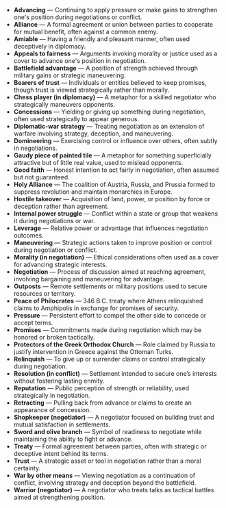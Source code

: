 - **Advancing** — Continuing to apply pressure or make gains to strengthen one's position during negotiations or conflict.  
- **Alliance** — A formal agreement or union between parties to cooperate for mutual benefit, often against a common enemy.  
- **Amiable** — Having a friendly and pleasant manner, often used deceptively in diplomacy.  
- **Appeals to fairness** — Arguments invoking morality or justice used as a cover to advance one's position in negotiation.  
- **Battlefield advantage** — A position of strength achieved through military gains or strategic maneuvering.  
- **Bearers of trust** — Individuals or entities believed to keep promises, though trust is viewed strategically rather than morally.  
- **Chess player (in diplomacy)** — A metaphor for a skilled negotiator who strategically maneuvers opponents.  
- **Concessions** — Yielding or giving up something during negotiation, often used strategically to appear generous.  
- **Diplomatic-war strategy** — Treating negotiation as an extension of warfare involving strategy, deception, and maneuvering.  
- **Domineering** — Exercising control or influence over others, often subtly in negotiations.  
- **Gaudy piece of painted tile** — A metaphor for something superficially attractive but of little real value, used to mislead opponents.  
- **Good faith** — Honest intention to act fairly in negotiation, often assumed but not guaranteed.  
- **Holy Alliance** — The coalition of Austria, Russia, and Prussia formed to suppress revolution and maintain monarchies in Europe.  
- **Hostile takeover** — Acquisition of land, power, or position by force or deception rather than agreement.  
- **Internal power struggle** — Conflict within a state or group that weakens it during negotiations or war.  
- **Leverage** — Relative power or advantage that influences negotiation outcomes.  
- **Maneuvering** — Strategic actions taken to improve position or control during negotiation or conflict.  
- **Morality (in negotiation)** — Ethical considerations often used as a cover for advancing strategic interests.  
- **Negotiation** — Process of discussion aimed at reaching agreement, involving bargaining and maneuvering for advantage.  
- **Outposts** — Remote settlements or military positions used to secure resources or territory.  
- **Peace of Philocrates** — 346 B.C. treaty where Athens relinquished claims to Amphipolis in exchange for promises of security.  
- **Pressure** — Persistent effort to compel the other side to concede or accept terms.  
- **Promises** — Commitments made during negotiation which may be honored or broken tactically.  
- **Protectors of the Greek Orthodox Church** — Role claimed by Russia to justify intervention in Greece against the Ottoman Turks.  
- **Relinquish** — To give up or surrender claims or control strategically during negotiation.  
- **Resolution (in conflict)** — Settlement intended to secure one’s interests without fostering lasting enmity.  
- **Reputation** — Public perception of strength or reliability, used strategically in negotiation.  
- **Retracting** — Pulling back from advance or claims to create an appearance of concession.  
- **Shopkeeper (negotiator)** — A negotiator focused on building trust and mutual satisfaction in settlements.  
- **Sword and olive branch** — Symbol of readiness to negotiate while maintaining the ability to fight or advance.  
- **Treaty** — Formal agreement between parties, often with strategic or deceptive intent behind its terms.  
- **Trust** — A strategic asset or tool in negotiation rather than a moral certainty.  
- **War by other means** — Viewing negotiation as a continuation of conflict, involving strategy and deception beyond the battlefield.  
- **Warrior (negotiator)** — A negotiator who treats talks as tactical battles aimed at strengthening position.
